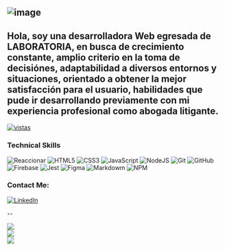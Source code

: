 ![image](https://user-images.githubusercontent.com/108207854/199856664-9fc6927a-50cb-4687-9584-979e53db54d8.png)
---
Hola, soy una desarrolladora Web egresada de LABORATORIA, en busca de crecimiento constante, amplio criterio en la toma de decisiónes, adaptabilidad a diversos entornos y situaciones, orientado a obtener la mejor satisfacción para el usuario, habilidades que pude ir desarrollando previamente con mi experiencia profesional como abogada litigante.  
--
 <a href="https://github.com/janethpc/Simple-View-Counter">
    <img alt="vistas" title="Vistas de perfil de GitHub" src="https://komarev.com/ghpvc/?username=janethpc&style=for-the-badge&color=DFD947&labelColor=EEE517&logo=star/custom-icon-badges. demolab.com/github"/></a>

### Technical Skills

![ Reaccionar ](https://img.shields.io/badge/react-%2320232a.svg?style=for-the-badge&logo=react&logoColor=%2361DAFB)
![HTML5](https://img.shields.io/badge/html5-%23E34F26.svg?style=for-the-badge&logo=html5&logoColor=white)
![CSS3](https://img.shields.io/badge/css3-%231572B6.svg?style=for-the-badge&logo=css3&logoColor=white)
![JavaScript](https://img.shields.io/badge/JavaScript-F7DF1E?style=for-the-badge&logo=javascript&logoColor=black)
![NodeJS](https://img.shields.io/badge/Node.js-43853D?style=for-the-badge&logo=node.js&logoColor=white)
![Git](https://img.shields.io/badge/git-%23F05033.svg?style=for-the-badge&logo=git&logoColor=white)
![GitHub](https://img.shields.io/badge/github-%23121011.svg?style=for-the-badge&logo=github&logoColor=white)
![Firebase](https://img.shields.io/badge/firebase-%23039BE5.svg?style=for-the-badge&logo=firebase)
![Jest](https://img.shields.io/badge/-jest-%23C21325?style=for-the-badge&logo=jest&logoColor=white)
![Figma](https://img.shields.io/badge/figma-%23F24E1E.svg?style=for-the-badge&logo=figma&logoColor=white)
![Markdowm](https://img.shields.io/badge/Markdown-000000?style=for-the-badge&logo=markdown&logoColor=white)
![ NPM ](https://img.shields.io/badge/NPM-%23000000.svg?style=for-the-badge&logo=npm&logoColor=white)

### Contact Me: 
[![ LinkedIn ](https://img.shields.io/badge/LinkedIn-%230077B5.svg?logo=linkedin&logoColor=white)](https://www.linkedin.com/in/janethpc/)


--

![](https://github-readme-stats.vercel.app/api?username=janethpc&theme=onedark&hide_border=false&include_all_commits=false&count_private=false)<br/>
![](https://github-readme-streak-stats.herokuapp.com/?user=janethpc&theme=onedark&hide_border=false)<br/>
![](https://github-readme-stats.vercel.app/api/top-langs/?username=janethpc&theme=onedark&hide_border=false&include_all_commits=false&count_private=false&layout=compact)
